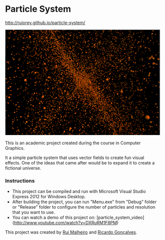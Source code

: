 Particle System
===============

http://ruiorey.github.io/particle-system/

![Particles](/particles.png)

This is an academic project created during the course in Computer Graphics.

It a simple particle system that uses vector fields to create fun visual effects. One of the ideas that came after would be to expand it to create a fictional universe.

### Instructions
* This project can be compiled and run with Microsoft Visual Studio Express 2012 for Windows Desktop.
* After building the project, you can run "Menu.exe" from "Debug" folder or "Release" folder to configure the number of particles and resolution that you want to use.
* You can watch a demo of this project on: [particle_system_video] (http://www.youtube.com/watch?v=DXRuRM1F8PM)

This project was created by [Rui Malheiro](https://github.com/ruimalheiro) and [Ricardo Gonçalves](https://github.com/rigon).
